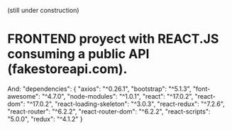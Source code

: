 (still under construction)
# FRONTEND proyect with REACT.JS consuming a public API (fakestoreapi.com). 
And:
"dependencies": {
    "axios": "^0.26.1",
    "bootstrap": "^5.1.3",
    "font-awesome": "^4.7.0",
    "node-modules": "^1.0.1",
    "react": "^17.0.2",
    "react-dom": "^17.0.2",
    "react-loading-skeleton": "^3.0.3",
    "react-redux": "^7.2.6",
    "react-router": "^6.2.2",
    "react-router-dom": "^6.2.2",
    "react-scripts": "5.0.0",
    "redux": "^4.1.2"
  }